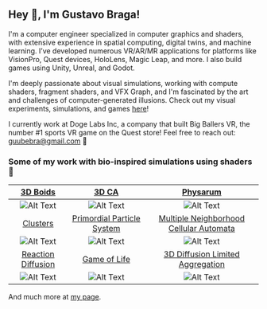 ## Hey 👋, I'm Gustavo Braga!

I'm a computer engineer specialized in computer graphics and shaders, with extensive experience in spatial computing, digital twins, and machine learning. I’ve developed numerous VR/AR/MR applications for platforms like VisionPro, Quest devices, HoloLens, Magic Leap, and more. I also build games using Unity, Unreal, and Godot.

I'm deeply passionate about visual simulations, working with compute shaders, fragment shaders, and VFX Graph, and I'm fascinated by the art and challenges of computer-generated illusions.
Check out my visual experiments, simulations, and games [here](https://gubebra.itch.io/)!

I currently work at Doge Labs Inc, a company that built Big Ballers VR, the number #1 sports VR game on the Quest store!
Feel free to reach out: guubebra@gmail.com 📧

<!-- <a href="https://github.com/Gustavobb/github-readme-stats"><img align="center" src="https://github-readme-stats.vercel.app/api?username=Gustavobb&show_icons=true&include_all_commits=true&count_private=true&theme=react&hide_border=true&bg_color=1F222E&title_color=F85D7F&icon_color=F8D866" height="192px" alt="gustavobb github stats" /></a>

<a href="https://github.com/Gustavobb/github-readme-stats"><img align="center" src="https://github-readme-stats.vercel.app/api/top-langs/?username=Gustavobb&langs_count=8&layout=compact&theme=react&hide_border=true&bg_color=1F222E&title_color=F85D7F&icon_color=F8D866&hide=Jupyter%20Notebook" height="192px" /></a>
 -->
### Some of my work with bio-inspired simulations using shaders 🐞

[3D Boids](https://gubebra.itch.io/3d-boids-exp-13)|[3D CA](https://gubebra.itch.io/3d-cyclic-cellular-automata-exp-12)|[Physarum](https://gubebra.itch.io/multiple-species-physarum)
:-------------------------:|:-------------------------:|:-------------------------:
![Alt Text](https://img.itch.zone/aW1hZ2UvMTk1NjA1My8xMTUxMTM5NS5naWY=/original/TjkMx4.gif) |![Alt Text](https://img.itch.zone/aW1hZ2UvMTk1NTcxOS8xMTUwMTQ1Ni5naWY=/original/DLD9Ma.gif) |![Alt Text](https://img.itch.zone/aW1hZ2UvMjMxODc0MC8xMzczNjgyMC5naWY=/original/R9fJzF.gif)
[Clusters](https://gubebra.itch.io/clusters-exp-10)|[Primordial Particle System](https://gubebra.itch.io/primordial-particle-system)|[Multiple Neighborhood Cellular Automata](https://gubebra.itch.io/multiple-neighborhood-cellular-automata-exp-5)
![Alt Text](https://img.itch.zone/aW1hZ2UvMTkyMDMwNS8xMTMzMzgxMi5naWY=/original/AyYW7O.gif) |![Alt Text](https://img.itch.zone/aW1hZ2UvMTkxNzExNy8xMTI3MTA5Ny5naWY=/original/z9GDj1.gif) |![Alt Text](https://img.itch.zone/aW1hZ2UvMTg4NjU0Ni8xMTA4NjQ4Ny5naWY=/original/ATg0OF.gif)
[Reaction Diffusion](https://gubebra.itch.io/reaction-diffusion-exp-3)|[Game of Life](https://gubebra.itch.io/game-of-life-exp-4)|[3D Diffusion Limited Aggregation](https://gubebra.itch.io/3d-diffusion-limited-aggregation-exp-14)
![Alt Text](https://img.itch.zone/aW1hZ2UvMTg4NjA2OS8xMTA4MzIxMC5naWY=/original/8ryXRF.gif) |![Alt Text](https://img.itch.zone/aW1hZ2UvMTg4MjUxMi8xMTA4NjA1MC5naWY=/original/5O0uyZ.gif) |![Alt Text](https://img.itch.zone/aW1hZ2UvMTk1ODg1MS8xMTUxOTc5OS5naWY=/original/iPDJqi.gif)

And much more at [my page](https://gubebra.itch.io/).
